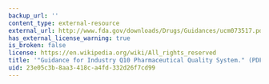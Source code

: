 ```yaml
---
backup_url: ''
content_type: external-resource
external_url: http://www.fda.gov/downloads/Drugs/Guidances/ucm073517.pdf
has_external_license_warning: true
is_broken: false
license: https://en.wikipedia.org/wiki/All_rights_reserved
title: '"Guidance for Industry Q10 Pharmaceutical Quality System." (PDF)'
uid: 23e05c3b-8aa3-418c-a4fd-332d26f7cd99
---
```

